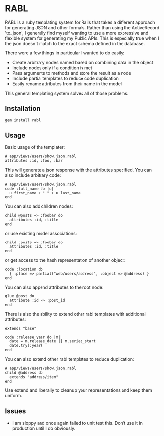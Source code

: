 # RABL #

RABL is a ruby templating system for Rails that takes a different approach for generating JSON and other formats. Rather than using the ActiveRecord 'to_json', I generally find myself wanting to use a more expressive and flexible system for generating my Public APIs. This is especially true when I the json doesn't match to the exact schema defined in the database.

There were a few things in particular I wanted to do easily:

 * Create arbitrary nodes named based on combining data in the object
 * Include nodes only if a condition is met
 * Pass arguments to methods and store the result as a node
 * Include partial templates to reduce code duplication
 * Easily rename attributes from their name in the model

This general templating system solves all of those problems.

## Installation ##

    gem install rabl

## Usage ##

Basic usage of the templater:

    # app/views/users/show.json.rabl
    attributes :id, :foo, :bar

This will generate a json response with the attributes specified. You can also include arbitrary code:

    # app/views/users/show.json.rabl
    code :full_name do |u|
      u.first_name + " " + u.last_name
    end

You can also add children nodes:

    child @posts => :foobar do
      attributes :id, :title
    end

or use existing model associations:

    child :posts => :foobar do
      attributes :id, :title
    end

or get access to the hash representation of another object:

    code :location do
      { :place => partial("web/users/address", :object => @address) }
    end

You can also append attributes to the root node:

    glue @post do
      attribute :id => :post_id
    end

There is also the ability to extend other rabl templates with additional attributes:

    extends "base"

    code :release_year do |m|
      date = m.release_date || m.series_start
      date.try(:year)
    end

You can also extend other rabl templates to reduce duplication:

    # app/views/users/show.json.rabl
    child @address do
      extends "address/item"
    end

Use extend and liberally to cleanup your representations and keep them uniform.

## Issues ##

 * I am sloppy and once again failed to unit test this. Don't use it in production until I do obviously.